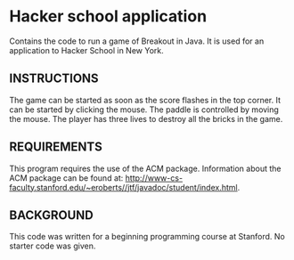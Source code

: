 Hacker school application 
==========================

Contains the code to run a game of Breakout in Java. It is used for an application to Hacker School in New York. 

INSTRUCTIONS
---------------
The game can be started as soon as the score flashes in the top corner. It can be started by clicking the mouse. 
The paddle is controlled by moving the mouse. The player has three lives to destroy all the bricks in the game. 


REQUIREMENTS
-----------
This program requires the use of the ACM package. Information about the ACM package can be found at: 
http://www-cs-faculty.stanford.edu/~eroberts//jtf/javadoc/student/index.html. 


BACKGROUND
--------------
This code was written for a beginning programming course at Stanford. No starter code was given. 


